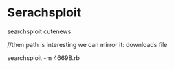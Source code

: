 # Serachsploit

searchsploit cutenews

//then path is interesting we can mirror it: downloads file

searchsploit -m 46698.rb
